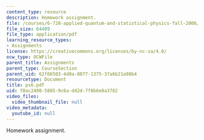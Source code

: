 ```yaml
---
content_type: resource
description: Homework assignment.
file: /courses/6-728-applied-quantum-and-statistical-physics-fall-2006/f0ac240058859c6add2d7f8b6e0a3782_ps6.pdf
file_size: 64409
file_type: application/pdf
learning_resource_types:
- Assignments
license: https://creativecommons.org/licenses/by-nc-sa/4.0/
ocw_type: OCWFile
parent_title: Assignments
parent_type: CourseSection
parent_uid: 62f66503-4d0a-8077-1375-37a6b21a98b4
resourcetype: Document
title: ps6.pdf
uid: f0ac2400-5885-9c6a-dd2d-7f8b6e0a3782
video_files:
  video_thumbnail_file: null
video_metadata:
  youtube_id: null
---
```

Homework assignment.